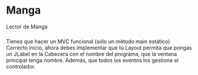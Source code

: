 # Manga
Lector de Manga

###
Tienes que hacer un MVC funcional (sólo un método main estático)
Correcto inicio, ahora debes implementar que tu Layout permita
que pongas un JLabel en la Cabecera con el nombre del programa,
que la ventana principal tenga nombre.
Además, que todos los eventos los gestione el controlador.
###


